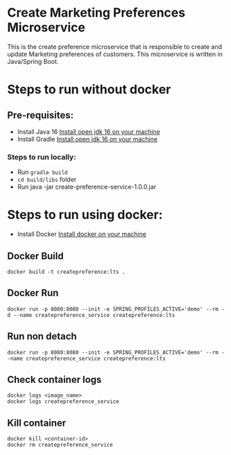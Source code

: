 # Create Marketing Preferences Microservice

This is the create preference microservice that is responsible to create and update Marketing preferences of customers.
This microservice is written in Java/Spring Boot.

# Steps to run without docker

## Pre-requisites:

* Install Java 16 [Install open jdk 16 on your machine](https://openjdk.java.net/)
* Install Gradle [Install open jdk 16 on your machine](https://gradle.org/install/)

### Steps to run locally:

* Run ```gradle build```
* ```cd build/libs``` folder
* Run java -jar create-preference-service-1.0.0.jar

# Steps to run using docker:

* Install Docker [Install docker on your machine](https://www.docker.com/products/docker-desktop)

## Docker Build

```
docker build -t createpreference:lts .
```

## Docker Run

```
docker run -p 8080:8080 --init -e SPRING_PROFILES_ACTIVE='demo' --rm -d --name createpreference_service createpreference:lts
```

## Run non detach

```
docker run -p 8080:8080 --init -e SPRING_PROFILES_ACTIVE='demo' --rm --name createpreference_service createpreference:lts
```

## Check container logs

```
docker logs <image_name>
docker logs createpreference_service
```

## Kill container

```
docker kill <container-id>
docker rm createpreference_service
```



